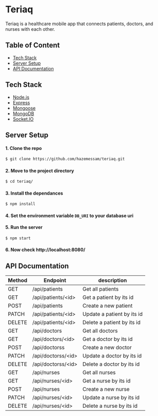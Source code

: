 # Teriaq
Teriaq is a healthcare mobile app that connects patients, doctors, and nurses with each other.

## Table of Content
- [Tech Stack](#tech-stack)
- [Server Setup](#server-setup)
- [API Documentation](#api-documentation)

## Tech Stack
- [Node.js](https://nodejs.org/en/)
- [Express](https://expressjs.com/)
- [Mongoose](https://mongoosejs.com/)
- [MongoDB](https://www.mongodb.com/)
- [Socket.IO](https://socket.io/)

## Server Setup
#### 1. Clone the repo
```bash
$ git clone https://github.com/hazemessam/teriaq.git
```

#### 2. Move to the project directory
```bash
$ cd teriaq/
```

#### 3. Install the dependances
```bash
$ npm install
```

#### 4. Set the environment variable `DB_URI` to your database uri

#### 5. Run the server
```bash
$ npm start
```

#### 6. Now check http://localhost:8080/

## API Documentation
| Method | Endpoint | description |
| - | - | - |
| GET | /api/patients | Get all patients |
| GET | /api/patients/\<id> | Get a patient by its id
| POST | /api/patients | Create a new patient |
| PATCH | /api/patients/\<id> | Update a patient by its id |
| DELETE | /api/patients/\<id> | Delete a patient by its id |
| GET | /api/doctors | Get all doctors |
| GET | /api/doctors/\<id> | Get a doctor by its id
| POST | /api/doctorss | Create a new doctor |
| PATCH | /api/doctorss/\<id> | Update a doctor by its id |
| DELETE | /api/doctorss/\<id> | Delete a doctor by its id |
| GET | /api/nurses | Get all nurses |
| GET | /api/nurses/\<id> | Get a nurse by its id
| POST | /api/nurses | Create a new nurse |
| PATCH | /api/nurses/\<id> | Update a nurse by its id |
| DELETE | /api/nurses/\<id> | Delete a nurse by its id |
